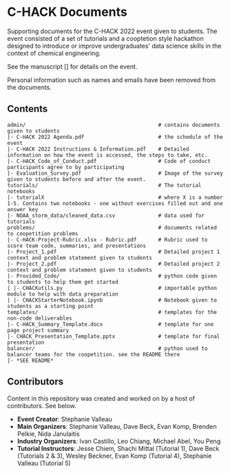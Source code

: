 # C-HACK Documents
Supporting documents for the C-HACK 2022 event given to students. The event consisted of a set of tutorials and a cooptetion style hackathon designed to introduce or improve undergraduates' data science skills in the context of chemical engineering.

See the manuscript [] for details on the event.

Personal information such as names and emails have been removed from the documents.

## Contents

```
admin/                                           # contains documents given to students
|- C-HACK 2022 Agenda.pdf                        # the schedule of the event
|- C-HACK 2022 Instructions & Information.pdf    # Detailed information on how the event is accessed, the steps to take, etc.
|- C-HACK_Code_of_Conduct.pdf                    # Code of conduct participants agree to by participating
|- Evaluation_Survey.pdf                         # Image of the survey given to students before and after the event.
tutorials/                                       # The tutorial notebooks
|- tutorialX                                     # where X is a number 1-5. Contains two notebooks - one without exercises filled out and one answer key
|- NOAA_storm_data/cleaned_data.csv              # data used for tutorials
problems/                                        # documents related to coopetition problems
|- C-HACK-Project-Rubric.xlsx - Rubric.pdf       # Rubric used to score team code, summaries, and presentations
|- Project_1.pdf                                 # Detailed project 1 context and problem statement given to students
|- Project_2.pdf                                 # Detailed project 2 context and problem statement given to students
|- Provided_Code/                                # python code given to students to help them get started
| |- CHACKutils.py                               # importable python module to help with data preparation
| |- CHACKStarterNotebook.ipynb                  # Notebook given to students as a starting point
templates/                                       # templates for the non-code deliverables
|- C-HACK_Summary_Template.docx                  # template for one page project summary
|- CHACK_Presentation_Template.pptx              # template for final presentation
balancer/                                        # python used to balancer teams for the coopetition. see the README there
|- *SEE README*
```
 
## Contributors

Content in this repository was created and worked on by a host of contributors. See below.

- __Event Creator__: Stephanie Valleau
- __Main Organizers__: Stephanie Valleau, Dave Beck, Evan Komp, Brenden Pelkie, Nida Janulaitis
- __Industry Organizers__: Ivan Castillo, Leo Chiang, Michael Abel, You Peng
- __Tutorial Instructors__: Jesse Chiem, Shachi Mittal (Tutorial 1), Dave Beck (Tutorials 2 & 3), Wesley Beckner, Evan Komp (Tutorial 4), Stephanie Valleau (Tutorial 5)
